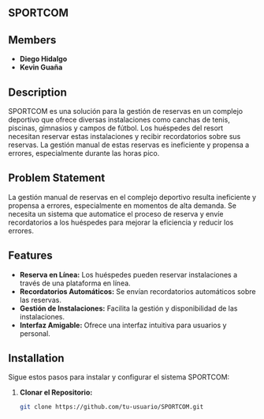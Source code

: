 ## SPORTCOM

## Members
- **Diego Hidalgo**
- **Kevin Guaña**

## Description
SPORTCOM es una solución para la gestión de reservas en un complejo deportivo que ofrece diversas instalaciones como canchas de tenis, piscinas, gimnasios y campos de fútbol. Los huéspedes del resort necesitan reservar estas instalaciones y recibir recordatorios sobre sus reservas. La gestión manual de estas reservas es ineficiente y propensa a errores, especialmente durante las horas pico.

## Problem Statement
La gestión manual de reservas en el complejo deportivo resulta ineficiente y propensa a errores, especialmente en momentos de alta demanda. Se necesita un sistema que automatice el proceso de reserva y envíe recordatorios a los huéspedes para mejorar la eficiencia y reducir los errores.

## Features
- **Reserva en Línea:** Los huéspedes pueden reservar instalaciones a través de una plataforma en línea.
- **Recordatorios Automáticos:** Se envían recordatorios automáticos sobre las reservas.
- **Gestión de Instalaciones:** Facilita la gestión y disponibilidad de las instalaciones.
- **Interfaz Amigable:** Ofrece una interfaz intuitiva para usuarios y personal.

## Installation

Sigue estos pasos para instalar y configurar el sistema SPORTCOM:

1. **Clonar el Repositorio:**
   ```bash
   git clone https://github.com/tu-usuario/SPORTCOM.git

